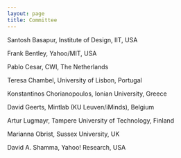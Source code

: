 ```yaml
---
layout: page
title: Committee
---
```


Santosh Basapur, Institute of Design, IIT, USA

Frank Bentley, Yahoo/MIT, USA

Pablo Cesar, CWI, The Netherlands

Teresa Chambel, University of Lisbon, Portugal

Konstantinos Chorianopoulos, Ionian University, Greece

David Geerts, Mintlab (KU Leuven/iMinds), Belgium

Artur Lugmayr, Tampere University of Technology, Finland

Marianna Obrist, Sussex University, UK

David A. Shamma, Yahoo! Research, USA
